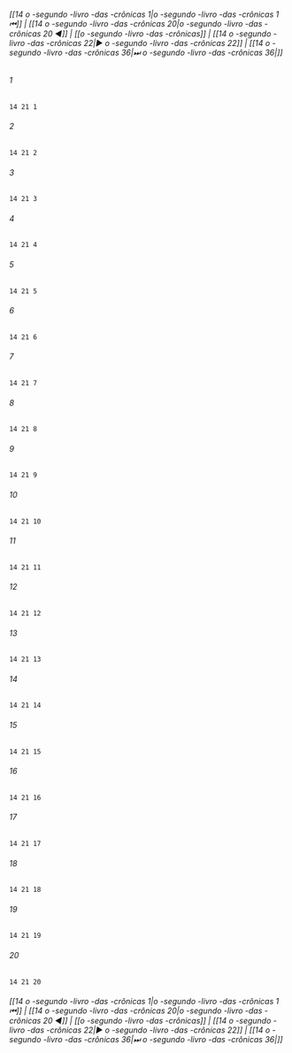 
###### [[14 o -segundo -livro -das -crônicas 1|o -segundo -livro -das -crônicas 1 ⏮]] | [[14 o -segundo -livro -das -crônicas 20|o -segundo -livro -das -crônicas 20 ◀]] | [[o -segundo -livro -das -crônicas]] | [[14 o -segundo -livro -das -crônicas 22|▶ o -segundo -livro -das -crônicas 22]] | [[14 o -segundo -livro -das -crônicas 36|⏭ o -segundo -livro -das -crônicas 36|]]

###### 1
``` verse
14 21 1 
```
###### 2
``` verse
14 21 2 
```
###### 3
``` verse
14 21 3 
```
###### 4
``` verse
14 21 4 
```
###### 5
``` verse
14 21 5 
```
###### 6
``` verse
14 21 6 
```
###### 7
``` verse
14 21 7 
```
###### 8
``` verse
14 21 8 
```
###### 9
``` verse
14 21 9 
```
###### 10
``` verse
14 21 10 
```
###### 11
``` verse
14 21 11 
```
###### 12
``` verse
14 21 12 
```
###### 13
``` verse
14 21 13 
```
###### 14
``` verse
14 21 14 
```
###### 15
``` verse
14 21 15 
```
###### 16
``` verse
14 21 16 
```
###### 17
``` verse
14 21 17 
```
###### 18
``` verse
14 21 18 
```
###### 19
``` verse
14 21 19 
```
###### 20
``` verse
14 21 20 
```

###### [[14 o -segundo -livro -das -crônicas 1|o -segundo -livro -das -crônicas 1 ⏮]] | [[14 o -segundo -livro -das -crônicas 20|o -segundo -livro -das -crônicas 20 ◀]] | [[o -segundo -livro -das -crônicas]] | [[14 o -segundo -livro -das -crônicas 22|▶ o -segundo -livro -das -crônicas 22]] | [[14 o -segundo -livro -das -crônicas 36|⏭ o -segundo -livro -das -crônicas 36|]]

